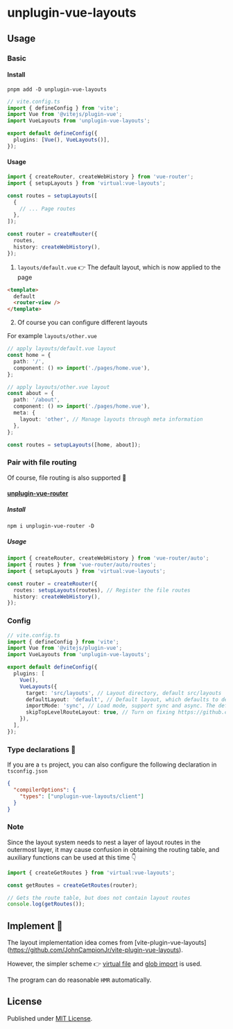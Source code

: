 # unplugin-vue-layouts

## Usage

### Basic

#### Install

```shell
pnpm add -D unplugin-vue-layouts
```

```ts
// vite.config.ts
import { defineConfig } from 'vite';
import Vue from '@vitejs/plugin-vue';
import VueLayouts from 'unplugin-vue-layouts';

export default defineConfig({
  plugins: [Vue(), VueLayouts()],
});
```

#### Usage

```ts
import { createRouter, createWebHistory } from 'vue-router';
import { setupLayouts } from 'virtual:vue-layouts';

const routes = setupLayouts([
  {
    // ... Page routes
  },
]);

const router = createRouter({
  routes,
  history: createWebHistory(),
});
```

1. `layouts/default.vue` 👉 The default layout, which is now applied to the page

```html
<template>
  default
  <router-view />
</template>
```

2. Of course you can configure different layouts

For example `layouts/other.vue`

```ts
// apply layouts/default.vue layout
const home = {
  path: '/',
  component: () => import('./pages/home.vue'),
};

// apply layouts/other.vue layout
const about = {
  path: '/about',
  component: () => import('./pages/home.vue'),
  meta: {
    layout: 'other', // Manage layouts through meta information
  },
};

const routes = setupLayouts([home, about]);
```

### Pair with file routing

Of course, file routing is also supported 🤗

#### [unplugin-vue-router](https://github.com/posva/unplugin-vue-router)

##### Install

```shell
npm i unplugin-vue-router -D
```

##### Usage

```ts
import { createRouter, createWebHistory } from 'vue-router/auto';
import { routes } from 'vue-router/auto/routes';
import { setupLayouts } from 'virtual:vue-layouts';

const router = createRouter({
  routes: setupLayouts(routes), // Register the file routes
  history: createWebHistory(),
});
```

### Config

```ts
// vite.config.ts
import { defineConfig } from 'vite';
import Vue from '@vitejs/plugin-vue';
import VueLayouts from 'unplugin-vue-layouts';

export default defineConfig({
  plugins: [
    Vue(),
    VueLayouts({
      target: 'src/layouts', // Layout directory, default src/layouts
      defaultLayout: 'default', // Default layout, which defaults to default
      importMode: 'sync', // Load mode, support sync and async. The default is automatic processing, sync for SSGs, and async for non-SSGs
      skipTopLevelRouteLayout: true, // Turn on fixing https://github.com/JohnCampionJr/vite-plugin-vue-layouts/issues/134, default is false Close
    }),
  ],
});
```

### Type declarations 🦕

If you are a `ts` project, you can also configure the following declaration in
`tsconfig.json`

```json
{
  "compilerOptions": {
    "types": ["unplugin-vue-layouts/client"]
  }
}
```

### Note

Since the layout system needs to nest a layer of layout routes in the outermost
layer, it may cause confusion in obtaining the routing table, and auxiliary
functions can be used at this time 👇

```ts
import { createGetRoutes } from 'virtual:vue-layouts';

const getRoutes = createGetRoutes(router);

// Gets the route table, but does not contain layout routes
console.log(getRoutes());
```

## Implement 👀

The layout implementation idea comes from [vite-plugin-vue-layouts]
(https://github.com/JohnCampionJr/vite-plugin-vue-layouts).

However, the simpler scheme 👉
[virtual file](https://vitejs.dev/guide/api-plugin#importing-a-virtual-file)
and [glob import](https://vitejs.dev/guide/features#glob-import) is used.

The program can do reasonable `HMR` automatically.

## License

Published under [MIT License](./LICENSE).
